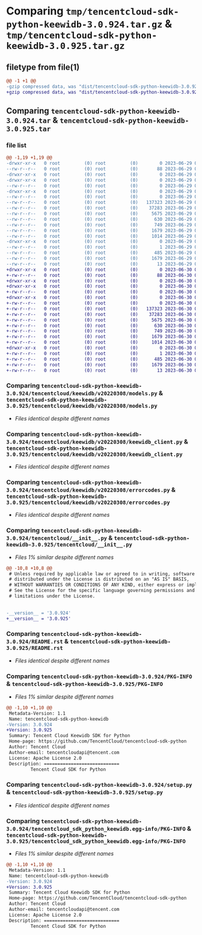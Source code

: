 # Comparing `tmp/tencentcloud-sdk-python-keewidb-3.0.924.tar.gz` & `tmp/tencentcloud-sdk-python-keewidb-3.0.925.tar.gz`

## filetype from file(1)

```diff
@@ -1 +1 @@
-gzip compressed data, was "dist/tencentcloud-sdk-python-keewidb-3.0.924.tar", last modified: Thu Jun 29 00:37:09 2023, max compression
+gzip compressed data, was "dist/tencentcloud-sdk-python-keewidb-3.0.925.tar", last modified: Fri Jun 30 02:16:46 2023, max compression
```

## Comparing `tencentcloud-sdk-python-keewidb-3.0.924.tar` & `tencentcloud-sdk-python-keewidb-3.0.925.tar`

### file list

```diff
@@ -1,19 +1,19 @@
-drwxr-xr-x   0 root         (0) root         (0)        0 2023-06-29 00:37:09.000000 tencentcloud-sdk-python-keewidb-3.0.924/
--rw-r--r--   0 root         (0) root         (0)       88 2023-06-29 00:37:09.000000 tencentcloud-sdk-python-keewidb-3.0.924/setup.cfg
-drwxr-xr-x   0 root         (0) root         (0)        0 2023-06-29 00:37:09.000000 tencentcloud-sdk-python-keewidb-3.0.924/tencentcloud/
-drwxr-xr-x   0 root         (0) root         (0)        0 2023-06-29 00:37:09.000000 tencentcloud-sdk-python-keewidb-3.0.924/tencentcloud/keewidb/
--rw-r--r--   0 root         (0) root         (0)        0 2023-06-29 00:37:09.000000 tencentcloud-sdk-python-keewidb-3.0.924/tencentcloud/keewidb/__init__.py
-drwxr-xr-x   0 root         (0) root         (0)        0 2023-06-29 00:37:09.000000 tencentcloud-sdk-python-keewidb-3.0.924/tencentcloud/keewidb/v20220308/
--rw-r--r--   0 root         (0) root         (0)        0 2023-06-29 00:37:09.000000 tencentcloud-sdk-python-keewidb-3.0.924/tencentcloud/keewidb/v20220308/__init__.py
--rw-r--r--   0 root         (0) root         (0)   137323 2023-06-29 00:37:09.000000 tencentcloud-sdk-python-keewidb-3.0.924/tencentcloud/keewidb/v20220308/models.py
--rw-r--r--   0 root         (0) root         (0)    37283 2023-06-29 00:37:09.000000 tencentcloud-sdk-python-keewidb-3.0.924/tencentcloud/keewidb/v20220308/keewidb_client.py
--rw-r--r--   0 root         (0) root         (0)     5675 2023-06-29 00:37:09.000000 tencentcloud-sdk-python-keewidb-3.0.924/tencentcloud/keewidb/v20220308/errorcodes.py
--rw-r--r--   0 root         (0) root         (0)      630 2023-06-29 00:37:09.000000 tencentcloud-sdk-python-keewidb-3.0.924/tencentcloud/__init__.py
--rw-r--r--   0 root         (0) root         (0)      749 2023-06-29 00:37:09.000000 tencentcloud-sdk-python-keewidb-3.0.924/README.rst
--rw-r--r--   0 root         (0) root         (0)     1679 2023-06-29 00:37:09.000000 tencentcloud-sdk-python-keewidb-3.0.924/PKG-INFO
--rw-r--r--   0 root         (0) root         (0)     1014 2023-06-29 00:37:09.000000 tencentcloud-sdk-python-keewidb-3.0.924/setup.py
-drwxr-xr-x   0 root         (0) root         (0)        0 2023-06-29 00:37:09.000000 tencentcloud-sdk-python-keewidb-3.0.924/tencentcloud_sdk_python_keewidb.egg-info/
--rw-r--r--   0 root         (0) root         (0)        1 2023-06-29 00:37:09.000000 tencentcloud-sdk-python-keewidb-3.0.924/tencentcloud_sdk_python_keewidb.egg-info/dependency_links.txt
--rw-r--r--   0 root         (0) root         (0)      485 2023-06-29 00:37:09.000000 tencentcloud-sdk-python-keewidb-3.0.924/tencentcloud_sdk_python_keewidb.egg-info/SOURCES.txt
--rw-r--r--   0 root         (0) root         (0)     1679 2023-06-29 00:37:09.000000 tencentcloud-sdk-python-keewidb-3.0.924/tencentcloud_sdk_python_keewidb.egg-info/PKG-INFO
--rw-r--r--   0 root         (0) root         (0)       13 2023-06-29 00:37:09.000000 tencentcloud-sdk-python-keewidb-3.0.924/tencentcloud_sdk_python_keewidb.egg-info/top_level.txt
+drwxr-xr-x   0 root         (0) root         (0)        0 2023-06-30 02:16:46.000000 tencentcloud-sdk-python-keewidb-3.0.925/
+-rw-r--r--   0 root         (0) root         (0)       88 2023-06-30 02:16:46.000000 tencentcloud-sdk-python-keewidb-3.0.925/setup.cfg
+drwxr-xr-x   0 root         (0) root         (0)        0 2023-06-30 02:16:46.000000 tencentcloud-sdk-python-keewidb-3.0.925/tencentcloud/
+drwxr-xr-x   0 root         (0) root         (0)        0 2023-06-30 02:16:46.000000 tencentcloud-sdk-python-keewidb-3.0.925/tencentcloud/keewidb/
+-rw-r--r--   0 root         (0) root         (0)        0 2023-06-30 02:16:46.000000 tencentcloud-sdk-python-keewidb-3.0.925/tencentcloud/keewidb/__init__.py
+drwxr-xr-x   0 root         (0) root         (0)        0 2023-06-30 02:16:46.000000 tencentcloud-sdk-python-keewidb-3.0.925/tencentcloud/keewidb/v20220308/
+-rw-r--r--   0 root         (0) root         (0)        0 2023-06-30 02:16:46.000000 tencentcloud-sdk-python-keewidb-3.0.925/tencentcloud/keewidb/v20220308/__init__.py
+-rw-r--r--   0 root         (0) root         (0)   137323 2023-06-30 02:16:46.000000 tencentcloud-sdk-python-keewidb-3.0.925/tencentcloud/keewidb/v20220308/models.py
+-rw-r--r--   0 root         (0) root         (0)    37283 2023-06-30 02:16:46.000000 tencentcloud-sdk-python-keewidb-3.0.925/tencentcloud/keewidb/v20220308/keewidb_client.py
+-rw-r--r--   0 root         (0) root         (0)     5675 2023-06-30 02:16:46.000000 tencentcloud-sdk-python-keewidb-3.0.925/tencentcloud/keewidb/v20220308/errorcodes.py
+-rw-r--r--   0 root         (0) root         (0)      630 2023-06-30 02:16:46.000000 tencentcloud-sdk-python-keewidb-3.0.925/tencentcloud/__init__.py
+-rw-r--r--   0 root         (0) root         (0)      749 2023-06-30 02:16:46.000000 tencentcloud-sdk-python-keewidb-3.0.925/README.rst
+-rw-r--r--   0 root         (0) root         (0)     1679 2023-06-30 02:16:46.000000 tencentcloud-sdk-python-keewidb-3.0.925/PKG-INFO
+-rw-r--r--   0 root         (0) root         (0)     1014 2023-06-30 02:16:46.000000 tencentcloud-sdk-python-keewidb-3.0.925/setup.py
+drwxr-xr-x   0 root         (0) root         (0)        0 2023-06-30 02:16:46.000000 tencentcloud-sdk-python-keewidb-3.0.925/tencentcloud_sdk_python_keewidb.egg-info/
+-rw-r--r--   0 root         (0) root         (0)        1 2023-06-30 02:16:46.000000 tencentcloud-sdk-python-keewidb-3.0.925/tencentcloud_sdk_python_keewidb.egg-info/dependency_links.txt
+-rw-r--r--   0 root         (0) root         (0)      485 2023-06-30 02:16:46.000000 tencentcloud-sdk-python-keewidb-3.0.925/tencentcloud_sdk_python_keewidb.egg-info/SOURCES.txt
+-rw-r--r--   0 root         (0) root         (0)     1679 2023-06-30 02:16:46.000000 tencentcloud-sdk-python-keewidb-3.0.925/tencentcloud_sdk_python_keewidb.egg-info/PKG-INFO
+-rw-r--r--   0 root         (0) root         (0)       13 2023-06-30 02:16:46.000000 tencentcloud-sdk-python-keewidb-3.0.925/tencentcloud_sdk_python_keewidb.egg-info/top_level.txt
```

### Comparing `tencentcloud-sdk-python-keewidb-3.0.924/tencentcloud/keewidb/v20220308/models.py` & `tencentcloud-sdk-python-keewidb-3.0.925/tencentcloud/keewidb/v20220308/models.py`

 * *Files identical despite different names*

### Comparing `tencentcloud-sdk-python-keewidb-3.0.924/tencentcloud/keewidb/v20220308/keewidb_client.py` & `tencentcloud-sdk-python-keewidb-3.0.925/tencentcloud/keewidb/v20220308/keewidb_client.py`

 * *Files identical despite different names*

### Comparing `tencentcloud-sdk-python-keewidb-3.0.924/tencentcloud/keewidb/v20220308/errorcodes.py` & `tencentcloud-sdk-python-keewidb-3.0.925/tencentcloud/keewidb/v20220308/errorcodes.py`

 * *Files identical despite different names*

### Comparing `tencentcloud-sdk-python-keewidb-3.0.924/tencentcloud/__init__.py` & `tencentcloud-sdk-python-keewidb-3.0.925/tencentcloud/__init__.py`

 * *Files 1% similar despite different names*

```diff
@@ -10,8 +10,8 @@
 # Unless required by applicable law or agreed to in writing, software
 # distributed under the License is distributed on an "AS IS" BASIS,
 # WITHOUT WARRANTIES OR CONDITIONS OF ANY KIND, either express or implied.
 # See the License for the specific language governing permissions and
 # limitations under the License.
 
 
-__version__ = '3.0.924'
+__version__ = '3.0.925'
```

### Comparing `tencentcloud-sdk-python-keewidb-3.0.924/README.rst` & `tencentcloud-sdk-python-keewidb-3.0.925/README.rst`

 * *Files identical despite different names*

### Comparing `tencentcloud-sdk-python-keewidb-3.0.924/PKG-INFO` & `tencentcloud-sdk-python-keewidb-3.0.925/PKG-INFO`

 * *Files 1% similar despite different names*

```diff
@@ -1,10 +1,10 @@
 Metadata-Version: 1.1
 Name: tencentcloud-sdk-python-keewidb
-Version: 3.0.924
+Version: 3.0.925
 Summary: Tencent Cloud Keewidb SDK for Python
 Home-page: https://github.com/TencentCloud/tencentcloud-sdk-python
 Author: Tencent Cloud
 Author-email: tencentcloudapi@tencent.com
 License: Apache License 2.0
 Description: ============================
         Tencent Cloud SDK for Python
```

### Comparing `tencentcloud-sdk-python-keewidb-3.0.924/setup.py` & `tencentcloud-sdk-python-keewidb-3.0.925/setup.py`

 * *Files identical despite different names*

### Comparing `tencentcloud-sdk-python-keewidb-3.0.924/tencentcloud_sdk_python_keewidb.egg-info/PKG-INFO` & `tencentcloud-sdk-python-keewidb-3.0.925/tencentcloud_sdk_python_keewidb.egg-info/PKG-INFO`

 * *Files 1% similar despite different names*

```diff
@@ -1,10 +1,10 @@
 Metadata-Version: 1.1
 Name: tencentcloud-sdk-python-keewidb
-Version: 3.0.924
+Version: 3.0.925
 Summary: Tencent Cloud Keewidb SDK for Python
 Home-page: https://github.com/TencentCloud/tencentcloud-sdk-python
 Author: Tencent Cloud
 Author-email: tencentcloudapi@tencent.com
 License: Apache License 2.0
 Description: ============================
         Tencent Cloud SDK for Python
```

